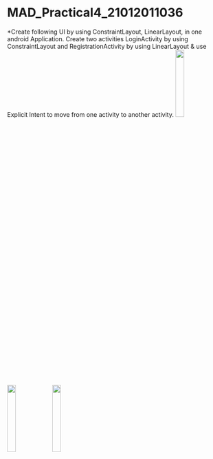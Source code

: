 # MAD_Practical4_21012011036
*Create following UI by using ConstraintLayout, LinearLayout, in one android Application. Create two activities LoginActivity by using ConstraintLayout and RegistrationActivity by using LinearLayout & use Explicit Intent to move from one activity to another activity.
<img src="https://github.com/Krishna7249/MAD_Practical4_21012011036/assets/98690735/ab1b2d0e-dcc3-49d5-b5e7-02747fed0ee1" width=20% height=20%>
<img src="https://github.com/Krishna7249/MAD_Practical4_21012011036/assets/98690735/f416f1a2-656e-4239-a931-debfe31f58d1" width=20% height=20%>
<img src="https://github.com/Krishna7249/MAD_Practical4_21012011036/assets/98690735/2485e06f-9ecb-4853-a650-42130858dae7" width=20% height=20%>
